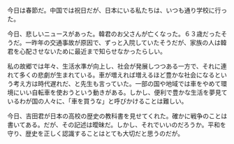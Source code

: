 ﻿今日は春節だ。中国では祝日だが、日本にいる私たちは、いつも通り学校に行った。

今日、悲しいニュースがあった。韓君のお父さんが亡くなった。６３歳だったそうだ。一昨年の交通事故が原因で、ずっと入院していたそうだが、家族の人は韓君を心配させないために最近まで知らせなかったらしい。

私の故郷では年々、生活水準が向上し、社会が発展しつつある一方で、それに連れて多くの悲劇が生まれている。車が増えれば増えるほど豊かな社会になるという考え方は時代遅れだ、と先生も言っていた。一部の国や地域では車をやめて環境にいい自転車を使おうという動きがある。しかし、便利で豊かな生活を夢見ているわが国の人々に、「車を買うな」と呼びかけることは難しい。

今日、吉田君が日本の高校の歴史の教科書を見せてくれた。確かに戦争のことは書いてある。だが、その記述は曖昧だ。しかし、それでいいのだろうか。平和を守り、歴史を正しく認識することはとても大切だと思うのだが。